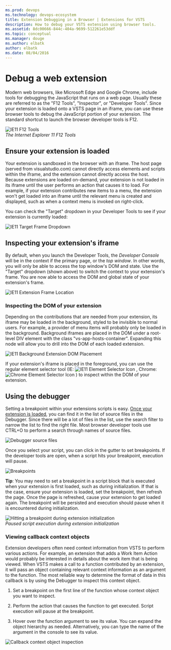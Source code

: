 ```yaml
---
ms.prod: devops
ms.technology: devops-ecosystem
title: Extension Debugging in a Browser | Extensions for VSTS
description: How to debug your VSTS extension using browser tools.
ms.assetid: 8dc00666-844c-404a-9699-512261e53ddf
ms.topic: conceptual
ms.manager: douge
ms.author: elbatk
author: elbatk
ms.date: 08/04/2016
---
```


# Debug a web extension

Modern web browsers, like Microsoft Edge and Google Chrome, include tools for debugging the JavaScript that runs on a web page. Usually these are referred to as the "F12 Tools", "Inspector", or "Developer Tools". Since your extension is loaded onto a VSTS page in an iframe, you can use these browser tools to debug the JavaScript portion of your extension. The standard shortcut to launch the browser developer tools is F12. 

![IE11 F12 Tools](../_shared/procedures/_img/debug-in-browser/ief12tools.png)    
*The Internet Explorer 11 F12 Tools*

<a id="ensure-your-extension-is-loaded"></a>
## Ensure your extension is loaded
Your extension is sandboxed in the browser with an iframe. The host page (served from visualstudio.com) cannot directly access elements and scripts within the iframe, and the extension cannot directly access the host. Because extensions are loaded on-demand, your extension is not loaded in its iframe until the user performs an action that causes it to load. For example, if your extension contributes new items to a menu, the extension won't get loaded into an iframe until the relevant menu is created and displayed, such as when a context menu is invoked on right-click. 

You can check the "Target" dropdown in your Developer Tools to see if your extension is currently loaded:

![IE11 Target Frame Dropdown](../_shared/procedures/_img/debug-in-browser/ie11targetframe.png)

## Inspecting your extension's iframe

 By default, when you launch the Developer Tools, the *Developer Console* will be in the context if the primary page, or the *top window*. In other words, you will only be able to access the top window's DOM and state. Use the "Target" dropdown (shown above) to switch the context to your extension's frame. You are now able to access the DOM and global state of your extension's frame.

![IE11 Extension Frame Location](../_shared/procedures/_img/debug-in-browser/framelocation.png)

### Inspecting the DOM of your extension

Depending on the contributions that are needed from your extension, its iframe may be loaded in the background, styled to be invisible to normal users. For example, a provider of menu items will probably only be loaded in the background. Background iframes are placed in the DOM under a root-level DIV element with the class "vs-app-hosts-container". Expanding this node will allow you to drill into the DOM of each loaded extension.

![IE11 Background Extension DOM Placement](../_shared/procedures/_img/debug-in-browser/bgextcontainer.png)

If your extension's iframe is placed in the foreground, you can use the regular element selector tool (IE: ![IE11 Element Selector Icon](../_shared/procedures/_img/debug-in-browser/ieelemselector.png) , Chrome: ![Chrome Element Selector Icon](../_shared/procedures/_img/debug-in-browser/chromeelemselector.png) ) to inspect within the DOM of your extension.

## Using the debugger

Setting a breakpoint within your extensions scripts is easy. [Once your extension is loaded](#ensure-your-extension-is-loaded), you can find it in the list of source files in the Debugger. Since there will be a lot of files in the list, use the search filter to narrow the list to find the right file. Most browser developer tools use CTRL+O to perform a search through names of source files. 

![Debugger source files](../_shared/procedures/_img/debug-in-browser/debuggerfiles.png)

Once you select your script, you can click in the gutter to set breakpoints. If the developer tools are open, when a script hits your breakpoint, execution will pause.

![Breakpoints](../_shared/procedures/_img/debug-in-browser/breakpoints.png)

**Tip**: You may need to set a breakpoint in a script block that is executed when your extension is first loaded, such as during initialization. If that is the case, ensure your extension is loaded, set the breakpoint, then refresh the page. Once the page is refreshed, cause your extension to get loaded again. The breakpoint will be persisted and execution should pause when it is encountered during initialization.

![Hitting a breakpoint during extension initialization](../_shared/procedures/_img/debug-in-browser/initbreakpoint.png)    
*Paused script execution during extension initialization*

### Viewing callback context objects

Extension developers often need context information from VSTS to perform various actions. For example, an extension that adds a Work Item Action would probably be interested in details about the work item that is being viewed. When VSTS makes a call to a function contributed by an extension, it will pass an object containing relevant context information as an argument to the function. The most reliable way to determine the format of data in this callback is by using the Debugger to inspect this context object.

1. Set a breakpoint on the first line of the function whose context object you want to inspect.

2. Perform the action that causes the function to get executed. Script execution will pause at the breakpoint.

3. Hover over the function argument to see its value. You can expand the object hierarchy as needed. Alternatively, you can type the name of the argument in the console to see its value.

![Callback context object inspection](../_shared/procedures/_img/debug-in-browser/contextobject.png)